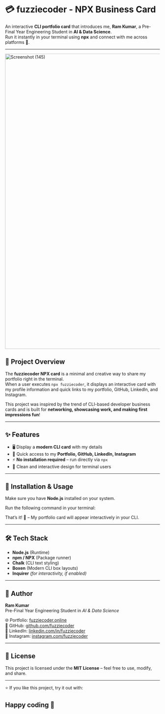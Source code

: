 # 💳 fuzziecoder - NPX Business Card

An interactive **CLI portfolio card** that introduces me, **Ram Kumar**, a Pre-Final Year Engineering Student in **AI & Data Science**.  
Run it instantly in your terminal using **npx** and connect with me across platforms 🚀.

---
<img width="1536" height="960" alt="Screenshot (145)" src="https://github.com/user-attachments/assets/ca409575-8d7a-4785-b308-96ca96f48d3c" />


## 📌 Project Overview
The **fuzziecoder NPX card** is a minimal and creative way to share my portfolio right in the terminal.  
When a user executes `npx fuzziecoder`, it displays an interactive card with my profile information and quick links to my portfolio, GitHub, LinkedIn, and Instagram.

This project was inspired by the trend of CLI-based developer business cards and is built for **networking, showcasing work, and making first impressions fun**!

---

## ✨ Features
- 🖥️ Display a **modern CLI card** with my details  
- 🔗 Quick access to my **Portfolio, GitHub, LinkedIn, Instagram**  
- ⚡ **No installation required** – run directly via `npx`  
- 🎨 Clean and interactive design for terminal users  

---

## 🚀 Installation & Usage
Make sure you have **Node.js** installed on your system.  

Run the following command in your terminal:


That’s it! 🎉 – My portfolio card will appear interactively in your CLI.

---

## 🛠️ Tech Stack
- **Node.js** (Runtime)  
- **npm / NPX** (Package runner)  
- **Chalk** (CLI text styling)  
- **Boxen** (Modern CLI box layouts)  
- **Inquirer** *(for interactivity, if enabled)*  

---

## 👤 Author
**Ram Kumar**  
Pre-Final Year Engineering Student in *AI & Data Science*  

🌐 Portfolio: [fuzziecoder.online](https://www.fuzziecoder.online/)  
🐙 GitHub: [github.com/fuzziecoder](https://github.com/fuzziecoder)  
💼 LinkedIn: [linkedin.com/in/fuzziecoder](https://linkedin.com/in/fuzziecoder)  
📸 Instagram: [instagram.com/fuzziecoder](https://www.instagram.com/fuzziecoder)  

---

## 📜 License
This project is licensed under the **MIT License** – feel free to use, modify, and share.  

---

⭐ If you like this project, try it out with:  
 ## Happy coding 🚀
